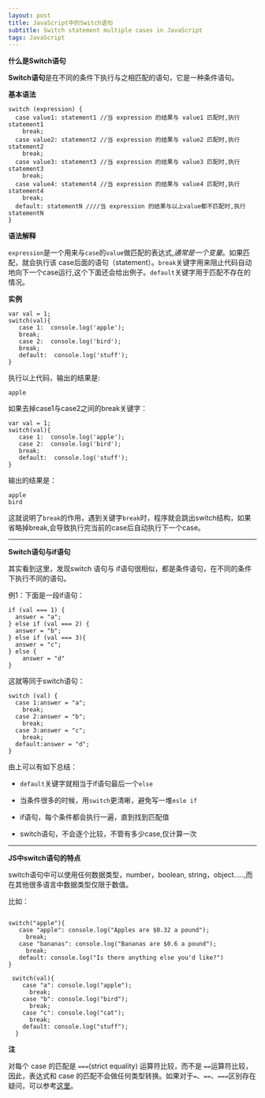 ```yaml
---
layout: post
title: JavaScript中的Switch语句
subtitle: Switch statement multiple cases in JavaScript
tags: JavaScript
---
```


**什么是Switch语句**

**Switch语句**是在不同的条件下执行与之相匹配的语句，它是一种条件语句。

**基本语法**

```
switch (expression) {
  case value1: statement1 //当 expression 的结果与 value1 匹配时,执行statement1
    break;
  case value2: statement2 //当 expression 的结果与 value2 匹配时,执行statement2
    break;
  case value3: statement3 //当 expression 的结果与 value3 匹配时,执行statement3
    break;
  case value4: statement4 //当 expression 的结果与 value4 匹配时,执行statement4
    break;
  default: statementN ////当 expression 的结果与以上value都不匹配时,执行statementN
}
```
**语法解释**

```expression```是一个用来与```case```的```value```做匹配的表达式,_通常是一个变量_。如果匹配，就会执行该 case后面的语句（statement）。```break```关键字用来阻止代码自动地向下一个case运行,这个下面还会给出例子。```default```关键字用于匹配不存在的情况。

**实例**

```
var val = 1;
switch(val){
   case 1:  console.log('apple');
   break;
   case 2:  console.log('bird');
   break;
   default:  console.log('stuff');
}
```
执行以上代码，输出的结果是:

```
apple
```
如果去掉case1与case2之间的break关键字：

```
var val = 1;
switch(val){
   case 1:  console.log('apple');
   case 2:  console.log('bird');
   break;
   default:  console.log('stuff');
}
```
输出的结果是：

```
apple
bird
```
这就说明了```break```的作用，遇到关键字```break```时，程序就会跳出switch结构，如果省略掉break,会导致执行完当前的case后自动执行下一个case。

-------

**Switch语句与if语句**

其实看到这里，发现switch 语句与 if语句很相似，都是条件语句，在不同的条件下执行不同的语句。

例1：下面是一段if语句：

```
if (val === 1) {
  answer = "a";
} else if (val === 2) {
  answer = "b";
} else if (val === 3){
  answer = "c";
} else {
	answer = "d"
}
```
这就等同于switch语句：

```
switch (val) {
  case 1:answer = "a";
    break;
  case 2:answer = "b";
    break;
  case 3:answer = "c";
    break;
  default:answer = "d";
}
```
由上可以有如下总结：

- ```default```关键字就相当于if语句最后一个```else```

- 当条件很多的时候，用```switch```更清晰，避免写一堆```esle if```

- if语句，每个条件都会执行一遍，直到找到匹配值

- switch语句，不会逐个比较，不管有多少case,仅计算一次

------

**JS中switch语句的特点**

switch语句中可以使用任何数据类型，number，boolean, string，object.....,而在其他很多语言中数据类型仅限于数值。

比如：

```

switch("apple"){
   case "apple": console.log("Apples are $0.32 a pound");
	 break;
   case "bananas": console.log("Bananas are $0.6 a pound");
	 break;
   default: console.log("Is there anything else you'd like?")
}

 switch(val){
    case "a": console.log("apple");
      break;
    case "b": console.log("bird");
      break;
    case "c": console.log("cat");
      break;
    default: console.log("stuff");
  }
```



**注**

对每个 case 的匹配是 ```===```(strict equality) 运算符比较，而不是 ```==```运算符比较，因此，表达式和 case 的匹配不会做任何类型转换。如果对于```=```、```==```、```===```区别存在疑问，可以参考[这里](http://linglinyp.com/2017/04/20/Comparison-Operators.html)。

